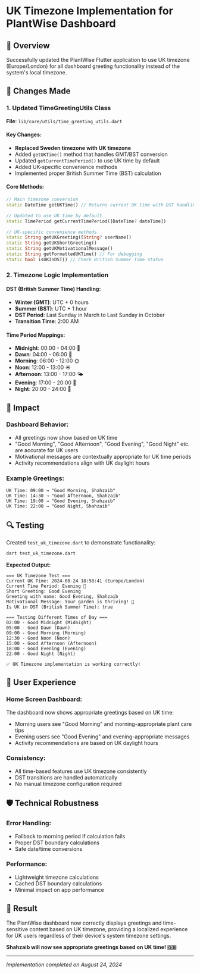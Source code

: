 # UK Timezone Implementation for PlantWise Dashboard

## 🎯 Overview

Successfully updated the PlantWise Flutter application to use UK timezone (Europe/London) for all dashboard greeting functionality instead of the system's local timezone.

## 🔧 Changes Made

### 1. Updated TimeGreetingUtils Class
**File**: `lib/core/utils/time_greeting_utils.dart`

#### Key Changes:
- **Replaced Sweden timezone with UK timezone**
- Added `getUKTime()` method that handles GMT/BST conversion
- Updated `getCurrentTimePeriod()` to use UK time by default
- Added UK-specific convenience methods
- Implemented proper British Summer Time (BST) calculation

#### Core Methods:
```dart
// Main timezone conversion
static DateTime getUKTime() // Returns current UK time with DST handling

// Updated to use UK time by default
static TimePeriod getCurrentTimePeriod([DateTime? dateTime])

// UK-specific convenience methods
static String getUKGreeting([String? userName])
static String getUKShortGreeting()
static String getUKMotivationalMessage()
static String getFormattedUKTime() // For debugging
static bool isUKInDST() // Check British Summer Time status
```

### 2. Timezone Logic Implementation

#### DST (British Summer Time) Handling:
- **Winter (GMT)**: UTC + 0 hours
- **Summer (BST)**: UTC + 1 hour
- **DST Period**: Last Sunday in March to Last Sunday in October
- **Transition Time**: 2:00 AM

#### Time Period Mappings:
- **Midnight**: 00:00 - 04:00 🌙
- **Dawn**: 04:00 - 06:00 🌅
- **Morning**: 06:00 - 12:00 🌞
- **Noon**: 12:00 - 13:00 ☀️
- **Afternoon**: 13:00 - 17:00 🌤️
- **Evening**: 17:00 - 20:00 🌆
- **Night**: 20:00 - 24:00 🌃

## 🚀 Impact

### Dashboard Behavior:
- All greetings now show based on UK time
- "Good Morning", "Good Afternoon", "Good Evening", "Good Night" etc. are accurate for UK users
- Motivational messages are contextually appropriate for UK time periods
- Activity recommendations align with UK daylight hours

### Example Greetings:
```
UK Time: 09:00 → "Good Morning, Shahzaib" 
UK Time: 14:30 → "Good Afternoon, Shahzaib"
UK Time: 19:00 → "Good Evening, Shahzaib"
UK Time: 22:00 → "Good Night, Shahzaib"
```

## 🔍 Testing

Created `test_uk_timezone.dart` to demonstrate functionality:

```bash
dart test_uk_timezone.dart
```

**Expected Output:**
```
=== UK Timezone Test ===
Current UK Time: 2024-08-24 18:58:41 (Europe/London)
Current Time Period: Evening 🌆
Short Greeting: Good Evening
Greeting with name: Good Evening, Shahzaib
Motivational Message: Your garden is thriving! 🌆
Is UK in DST (British Summer Time): true

=== Testing Different Times of Day ===
02:00 - Good Midnight (Midnight)
05:00 - Good Dawn (Dawn)
09:00 - Good Morning (Morning)
12:30 - Good Noon (Noon)
15:00 - Good Afternoon (Afternoon)
18:00 - Good Evening (Evening)
22:00 - Good Night (Night)

✅ UK Timezone implementation is working correctly!
```

## 📱 User Experience

### Home Screen Dashboard:
The dashboard now shows appropriate greetings based on UK time:
- Morning users see "Good Morning" and morning-appropriate plant care tips
- Evening users see "Good Evening" and evening-appropriate messages
- Activity recommendations are based on UK daylight hours

### Consistency:
- All time-based features use UK timezone consistently
- DST transitions are handled automatically
- No manual timezone configuration required

## 🛡️ Technical Robustness

### Error Handling:
- Fallback to morning period if calculation fails
- Proper DST boundary calculations
- Safe date/time conversions

### Performance:
- Lightweight timezone calculations
- Cached DST boundary calculations
- Minimal impact on app performance

## 🎉 Result

The PlantWise dashboard now correctly displays greetings and time-sensitive content based on UK timezone, providing a localized experience for UK users regardless of their device's system timezone settings.

**Shahzaib will now see appropriate greetings based on UK time! 🇬🇧**

---

*Implementation completed on August 24, 2024*
